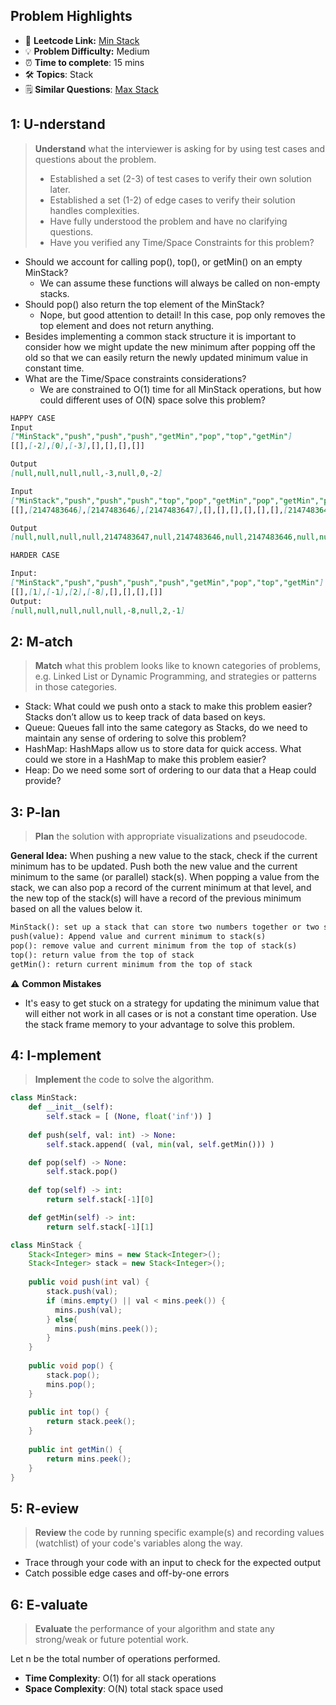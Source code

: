 ## Problem Highlights

* 🔗 **Leetcode Link:** [Min Stack](https://leetcode.com/problems/min-stack/) 
* 💡 **Problem Difficulty:** Medium
* ⏰ **Time to complete**: 15 mins
* 🛠️ **Topics**: Stack
* 🗒️ **Similar Questions**: [Max Stack](https://leetcode.com/problems/max-stack/)
    
## 1: U-nderstand
 
> **Understand** what the interviewer is asking for by using test cases and questions about the problem.
> 
> - Established a set (2-3) of test cases to verify their own solution later.
> - Established a set (1-2) of edge cases to verify their solution handles complexities.
> - Have fully understood the problem and have no clarifying questions.
> - Have you verified any Time/Space Constraints for this problem?

- Should we account for calling pop(), top(), or getMin() on an empty MinStack?
   - We can assume these functions will always be called on non-empty stacks.
- Should pop() also return the top element of the MinStack?
   - Nope, but good attention to detail! In this case, pop only removes the top element and does not return anything.
- Besides implementing a common stack structure it is important to consider how we might update the new minimum after popping off the old so that we can easily return the newly updated minimum value in constant time.
- What are the Time/Space constraints considerations?
   - We are constrained to O(1) time for all MinStack operations, but how could different uses of O(N) space solve this problem?

```markdown
HAPPY CASE
Input
["MinStack","push","push","push","getMin","pop","top","getMin"]
[[],[-2],[0],[-3],[],[],[],[]]

Output
[null,null,null,null,-3,null,0,-2]

Input
["MinStack","push","push","push","top","pop","getMin","pop","getMin","pop","push","top","getMin","push","top","getMin","pop","getMin"]
[[],[2147483646],[2147483646],[2147483647],[],[],[],[],[],[],[2147483647],[],[],[-2147483648],[],[],[],[]]

Output
[null,null,null,null,2147483647,null,2147483646,null,2147483646,null,null,2147483647,2147483647,null,-2147483648,-2147483648,null,2147483647]

HARDER CASE

Input: 
["MinStack","push","push","push","push","getMin","pop","top","getMin"]
[[],[1],[-1],[2],[-8],[],[],[],[]]
Output:
[null,null,null,null,null,-8,null,2,-1]
```   
    
## 2: M-atch

> **Match** what this problem looks like to known categories of problems, e.g. Linked List or Dynamic Programming, and strategies or patterns in those categories.

- Stack: What could we push onto a stack to make this problem easier? Stacks don’t allow us to keep track of data based on keys.
- Queue: Queues fall into the same category as Stacks, do we need to maintain any sense of ordering to solve this problem?
- HashMap: HashMaps allow us to store data for quick access. What could we store in a HashMap to make this problem easier?
- Heap: Do we need some sort of ordering to our data that a Heap could provide?

## 3: P-lan

> **Plan** the solution with appropriate visualizations and pseudocode.

**General Idea:** When pushing a new value to the stack, check if the current minimum has to be updated. Push both the new value and the current minimum to the same (or parallel) stack(s). When popping a value from the stack, we can also pop a record of the current minimum at that level, and the new top of the stack(s) will have a record of the previous minimum based on all the values below it.

```markdown
MinStack(): set up a stack that can store two numbers together or two stacks that can each store a number in parallel
push(value): Append value and current minimum to stack(s)
pop(): remove value and current minimum from the top of stack(s)
top(): return value from the top of stack
getMin(): return current minimum from the top of stack
```

⚠️ **Common Mistakes**

* It's easy to get stuck on a strategy for updating the minimum value that will either not work in all cases or is not a constant time operation. Use the stack frame memory to your advantage to solve this problem.

## 4: I-mplement

> **Implement** the code to solve the algorithm.

```python
class MinStack:
    def __init__(self):
        self.stack = [ (None, float('inf')) ]
        
    def push(self, val: int) -> None:           
        self.stack.append( (val, min(val, self.getMin())) )

    def pop(self) -> None:
        self.stack.pop()
        
    def top(self) -> int:
        return self.stack[-1][0]

    def getMin(self) -> int:
        return self.stack[-1][1]
```
```java
class MinStack {
    Stack<Integer> mins = new Stack<Integer>();
    Stack<Integer> stack = new Stack<Integer>();
    
    public void push(int val) {
        stack.push(val);
        if (mins.empty() || val < mins.peek()) {
          mins.push(val);
        } else{
          mins.push(mins.peek());
        }
    }
    
    public void pop() {
        stack.pop();
        mins.pop();
    }
    
    public int top() {
        return stack.peek();
    }
    
    public int getMin() {
        return mins.peek();
    }
}
```
    
## 5: R-eview

> **Review** the code by running specific example(s) and recording values (watchlist) of your code's variables along the way.

- Trace through your code with an input to check for the expected output
- Catch possible edge cases and off-by-one errors

## 6: E-valuate

> **Evaluate** the performance of your algorithm and state any strong/weak or future potential work.
    
Let n be the total number of operations performed.

* **Time Complexity**: O(1) for all stack operations
* **Space Complexity**: O(N) total stack space used